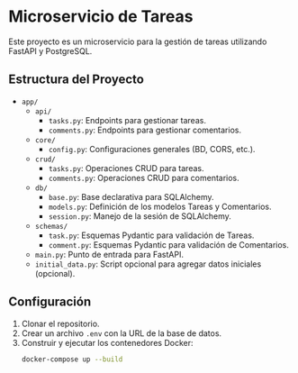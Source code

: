 # Microservicio de Tareas

Este proyecto es un microservicio para la gestión de tareas utilizando FastAPI y PostgreSQL.

## Estructura del Proyecto

- `app/`
  - `api/`
    - `tasks.py`: Endpoints para gestionar tareas.
    - `comments.py`: Endpoints para gestionar comentarios.
  - `core/`
    - `config.py`: Configuraciones generales (BD, CORS, etc.).
  - `crud/`
    - `tasks.py`: Operaciones CRUD para tareas.
    - `comments.py`: Operaciones CRUD para comentarios.
  - `db/`
    - `base.py`: Base declarativa para SQLAlchemy.
    - `models.py`: Definición de los modelos Tareas y Comentarios.
    - `session.py`: Manejo de la sesión de SQLAlchemy.
  - `schemas/`
    - `task.py`: Esquemas Pydantic para validación de Tareas.
    - `comment.py`: Esquemas Pydantic para validación de Comentarios.
  - `main.py`: Punto de entrada para FastAPI.
  - `initial_data.py`: Script opcional para agregar datos iniciales (opcional).

## Configuración

1. Clonar el repositorio.
2. Crear un archivo `.env` con la URL de la base de datos.
3. Construir y ejecutar los contenedores Docker:
   ```sh
   docker-compose up --build